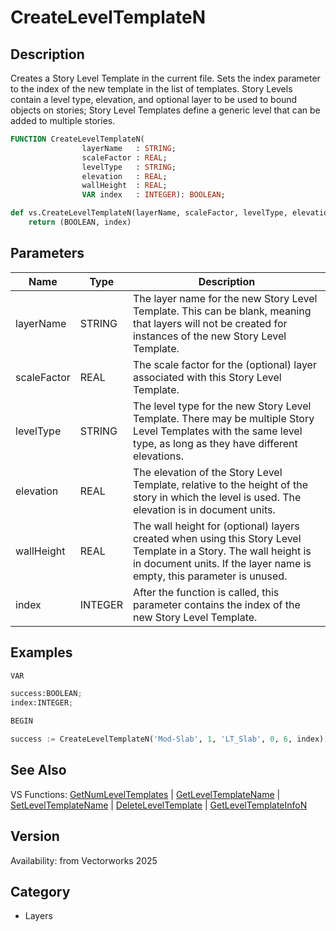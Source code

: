 # CreateLevelTemplateN

## Description
Creates a Story Level Template in the current file. Sets the index parameter to the index of the new template in the list of templates. Story Levels contain a level type, elevation, and optional layer to be used to bound objects on stories; Story Level Templates define a generic level that can be added to multiple stories.

```pascal
FUNCTION CreateLevelTemplateN(
				layerName   : STRING;
				scaleFactor : REAL;
				levelType   : STRING;
				elevation   : REAL;
				wallHeight  : REAL;
				VAR index   : INTEGER): BOOLEAN;
```

```python
def vs.CreateLevelTemplateN(layerName, scaleFactor, levelType, elevation, wallHeight):
    return (BOOLEAN, index)
```

## Parameters
|Name|Type|Description|
|---|---|---|
|layerName|STRING|The layer name for the new Story Level Template.  This can be blank, meaning that layers will not be created for instances of the new Story Level Template.|
|scaleFactor|REAL|The scale factor for the (optional) layer associated with this Story Level Template.|
|levelType|STRING|The level type for the new Story Level Template.  There may be multiple Story Level Templates with the same level type, as long as they have different elevations.|
|elevation|REAL|The elevation of the Story Level Template, relative to the height of the story in which the level is used. The elevation is in document units.|
|wallHeight|REAL|The wall height for (optional) layers created when using this Story Level Template in a Story. The wall height is in document units. If the layer name is empty, this parameter is unused.|
|index|INTEGER|After the function is called, this parameter contains the index of the new Story Level Template.|

## Examples
```python
VAR

success:BOOLEAN;
index:INTEGER;

BEGIN

success := CreateLevelTemplateN('Mod-Slab', 1, 'LT_Slab', 0, 6, index);
```

## See Also
VS Functions:
[GetNumLevelTemplates](GetNumLevelTemplates.md) 
| [GetLevelTemplateName](GetLevelTemplateName.md) 
| [SetLevelTemplateName](SetLevelTemplateName.md) 
| [DeleteLevelTemplate](DeleteLevelTemplate.md) 
| [GetLevelTemplateInfoN](GetLevelTemplateInfoN.md)

## Version
Availability: from Vectorworks 2025

## Category
* Layers

